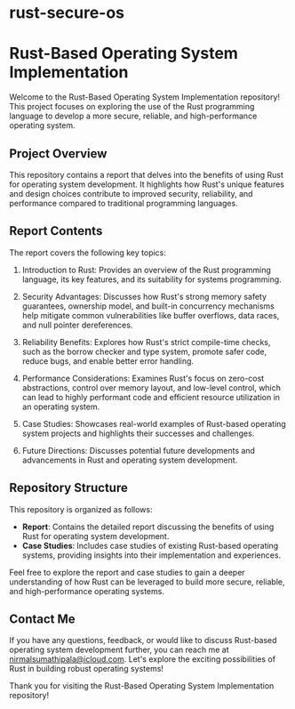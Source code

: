 # rust-secure-os

# Rust-Based Operating System Implementation

Welcome to the Rust-Based Operating System Implementation repository! This project focuses on exploring the use of the Rust programming language to develop a more secure, reliable, and high-performance operating system.

## Project Overview
This repository contains a report that delves into the benefits of using Rust for operating system development. It highlights how Rust's unique features and design choices contribute to improved security, reliability, and performance compared to traditional programming languages.

## Report Contents
The report covers the following key topics:

1. Introduction to Rust: Provides an overview of the Rust programming language, its key features, and its suitability for systems programming.

2. Security Advantages: Discusses how Rust's strong memory safety guarantees, ownership model, and built-in concurrency mechanisms help mitigate common vulnerabilities like buffer overflows, data races, and null pointer dereferences.

3. Reliability Benefits: Explores how Rust's strict compile-time checks, such as the borrow checker and type system, promote safer code, reduce bugs, and enable better error handling.

4. Performance Considerations: Examines Rust's focus on zero-cost abstractions, control over memory layout, and low-level control, which can lead to highly performant code and efficient resource utilization in an operating system.

5. Case Studies: Showcases real-world examples of Rust-based operating system projects and highlights their successes and challenges.

6. Future Directions: Discusses potential future developments and advancements in Rust and operating system development.

## Repository Structure
This repository is organized as follows:

- **Report**: Contains the detailed report discussing the benefits of using Rust for operating system development.
- **Case Studies**: Includes case studies of existing Rust-based operating systems, providing insights into their implementation and experiences.

Feel free to explore the report and case studies to gain a deeper understanding of how Rust can be leveraged to build more secure, reliable, and high-performance operating systems.

## Contact Me
If you have any questions, feedback, or would like to discuss Rust-based operating system development further, you can reach me at nirmalsumathipala@icloud.com. Let's explore the exciting possibilities of Rust in building robust operating systems!

Thank you for visiting the Rust-Based Operating System Implementation repository!

